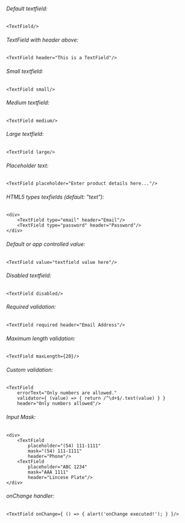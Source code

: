 ###### Default textfield:

    <TextField/>

###### TextField with header above:

    <TextField header="This is a TextField"/>

###### Small textfield:

    <TextField small/>

###### Medium textfield:

    <TextField medium/>

###### Large textfield:

    <TextField large/>

###### Placeholder text:

    <TextField placeholder="Enter product details here..."/>

###### HTML5 types texfields (default: "text"):

	<div>
		<TextField type="email" header="Email"/>
    	<TextField type="password" header="Password"/>
    </div>

###### Default or app controlled value:

	<TextField value="textfield value here"/>

###### Disabled textfield:

    <TextField disabled/>

###### Required validation:

    <TextField required header="Email Address"/>

###### Maximum length validation:

    <TextField maxLength={20}/>

###### Custom validation:

    <TextField 
    	errorText="Only numbers are allowed." 
    	validator={ (value) => { return /^\d+$/.test(value) } } 
    	header="Only numbers allowed"/>

###### Input Mask:

	<div>
	    <TextField 
	    	placeholder="(54) 111-1111"
	    	mask="(54) 111-1111"
	    	header="Phone"/>
    	<TextField 
	    	placeholder="ABC 1234"
	    	mask="AAA 1111"
	    	header="Lincese Plate"/>
	</div>

###### onChange handler:

    <TextField onChange={ () => { alert('onChange executed!'); } }/>